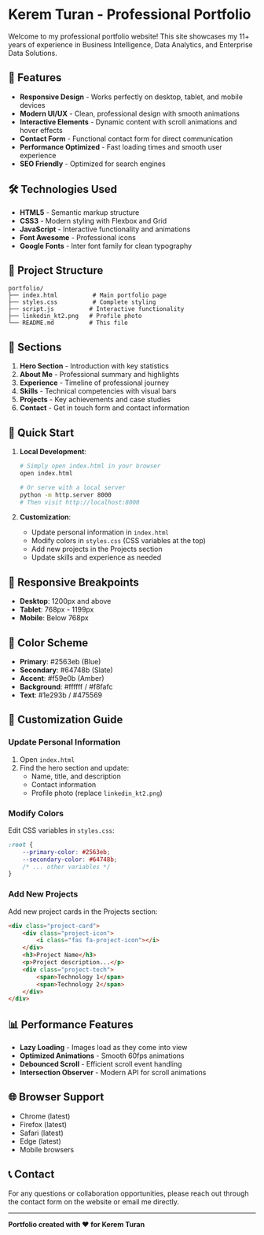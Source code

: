 # Kerem Turan - Professional Portfolio

Welcome to my professional portfolio website! This site showcases my 11+ years of experience in Business Intelligence, Data Analytics, and Enterprise Data Solutions.

## 🚀 Features

- **Responsive Design** - Works perfectly on desktop, tablet, and mobile devices
- **Modern UI/UX** - Clean, professional design with smooth animations
- **Interactive Elements** - Dynamic content with scroll animations and hover effects
- **Contact Form** - Functional contact form for direct communication
- **Performance Optimized** - Fast loading times and smooth user experience
- **SEO Friendly** - Optimized for search engines

## 🛠️ Technologies Used

- **HTML5** - Semantic markup structure
- **CSS3** - Modern styling with Flexbox and Grid
- **JavaScript** - Interactive functionality and animations
- **Font Awesome** - Professional icons
- **Google Fonts** - Inter font family for clean typography

## 📁 Project Structure

```
portfolio/
├── index.html          # Main portfolio page
├── styles.css          # Complete styling
├── script.js          # Interactive functionality
├── linkedin_kt2.png   # Profile photo
└── README.md          # This file
```

## 🎯 Sections

1. **Hero Section** - Introduction with key statistics
2. **About Me** - Professional summary and highlights
3. **Experience** - Timeline of professional journey
4. **Skills** - Technical competencies with visual bars
5. **Projects** - Key achievements and case studies
6. **Contact** - Get in touch form and contact information

## 🚀 Quick Start

1. **Local Development**:
   ```bash
   # Simply open index.html in your browser
   open index.html
   
   # Or serve with a local server
   python -m http.server 8000
   # Then visit http://localhost:8000
   ```

2. **Customization**:
   - Update personal information in `index.html`
   - Modify colors in `styles.css` (CSS variables at the top)
   - Add new projects in the Projects section
   - Update skills and experience as needed

## 📱 Responsive Breakpoints

- **Desktop**: 1200px and above
- **Tablet**: 768px - 1199px
- **Mobile**: Below 768px

## 🎨 Color Scheme

- **Primary**: #2563eb (Blue)
- **Secondary**: #64748b (Slate)
- **Accent**: #f59e0b (Amber)
- **Background**: #ffffff / #f8fafc
- **Text**: #1e293b / #475569

## 🔧 Customization Guide

### Update Personal Information
1. Open `index.html`
2. Find the hero section and update:
   - Name, title, and description
   - Contact information
   - Profile photo (replace `linkedin_kt2.png`)

### Modify Colors
Edit CSS variables in `styles.css`:
```css
:root {
    --primary-color: #2563eb;
    --secondary-color: #64748b;
    /* ... other variables */
}
```

### Add New Projects
Add new project cards in the Projects section:
```html
<div class="project-card">
    <div class="project-icon">
        <i class="fas fa-project-icon"></i>
    </div>
    <h3>Project Name</h3>
    <p>Project description...</p>
    <div class="project-tech">
        <span>Technology 1</span>
        <span>Technology 2</span>
    </div>
</div>
```

## 📊 Performance Features

- **Lazy Loading** - Images load as they come into view
- **Optimized Animations** - Smooth 60fps animations
- **Debounced Scroll** - Efficient scroll event handling
- **Intersection Observer** - Modern API for scroll animations

## 🌐 Browser Support

- Chrome (latest)
- Firefox (latest)
- Safari (latest)
- Edge (latest)
- Mobile browsers

## 📞 Contact

For any questions or collaboration opportunities, please reach out through the contact form on the website or email me directly.

---

**Portfolio created with ❤️ for Kerem Turan**